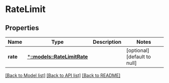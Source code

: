 # RateLimit

## Properties
Name | Type | Description | Notes
------------ | ------------- | ------------- | -------------
**rate** | [***::models::RateLimitRate**](rate_limit_rate.md) |  | [optional] [default to null]

[[Back to Model list]](../README.md#documentation-for-models) [[Back to API list]](../README.md#documentation-for-api-endpoints) [[Back to README]](../README.md)


